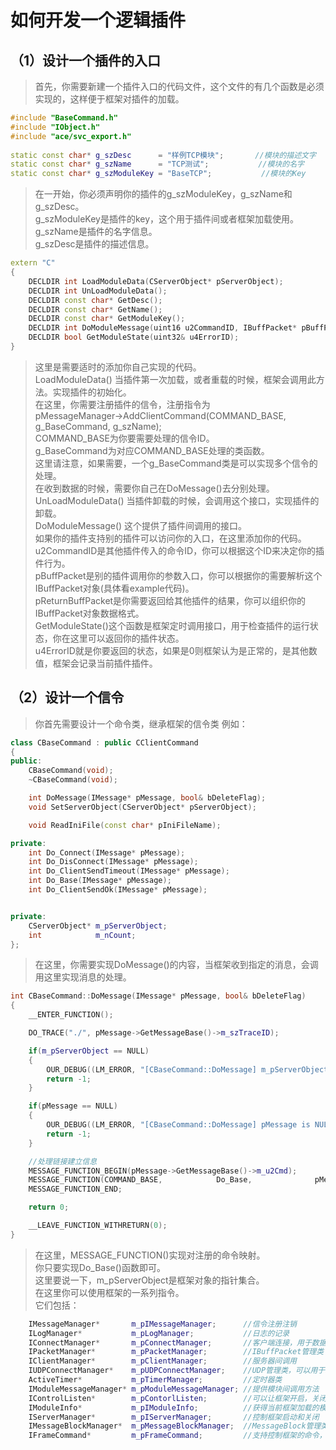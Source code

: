 # 如何开发一个逻辑插件  
## （1）设计一个插件的入口  
> 首先，你需要新建一个插件入口的代码文件，这个文件的有几个函数是必须实现的，这样便于框架对插件的加载。  

```cpp
#include "BaseCommand.h"    
#include "IObject.h"  
#include "ace/svc_export.h"
  
static const char* g_szDesc      = "样例TCP模块";       //模块的描述文字  
static const char* g_szName      = "TCP测试";           //模块的名字  
static const char* g_szModuleKey = "BaseTCP";           //模块的Key  
```

> 在一开始，你必须声明你的插件的g_szModuleKey，g_szName和g_szDesc。  
> g_szModuleKey是插件的key，这个用于插件间或者框架加载使用。  
> g_szName是插件的名字信息。  
> g_szDesc是插件的描述信息。  

```cpp
extern "C"
{
    DECLDIR int LoadModuleData(CServerObject* pServerObject);
    DECLDIR int UnLoadModuleData();
    DECLDIR const char* GetDesc();
    DECLDIR const char* GetName();
    DECLDIR const char* GetModuleKey();
    DECLDIR int DoModuleMessage(uint16 u2CommandID, IBuffPacket* pBuffPacket, IBuffPacket* pReturnBuffPacket);
    DECLDIR bool GetModuleState(uint32& u4ErrorID);
}
```

> 这里是需要适时的添加你自己实现的代码。  
> LoadModuleData() 当插件第一次加载，或者重载的时候，框架会调用此方法。实现插件的初始化。  
> 在这里，你需要注册插件的信令，注册指令为  
> pMessageManager->AddClientCommand(COMMAND_BASE, g_BaseCommand, g_szName);  
> COMMAND_BASE为你要需要处理的信令ID。  
> g_BaseCommand为对应COMMAND_BASE处理的类函数。  
> 这里请注意，如果需要，一个g_BaseCommand类是可以实现多个信令的处理。  
> 在收到数据的时候，需要你自己在DoMessage()去分别处理。  
> UnLoadModuleData() 当插件卸载的时候，会调用这个接口，实现插件的卸载。  
> DoModuleMessage() 这个提供了插件间调用的接口。  
> 如果你的插件支持别的插件可以访问你的入口，在这里添加你的代码。  
> u2CommandID是其他插件传入的命令ID，你可以根据这个ID来决定你的插件行为。  
> pBuffPacket是别的插件调用你的参数入口，你可以根据你的需要解析这个IBuffPacket对象(具体看example代码)。  
> pReturnBuffPacket是你需要返回给其他插件的结果，你可以组织你的IBuffPacket对象数据格式。  
> GetModuleState()这个函数是框架定时调用接口，用于检查插件的运行状态，你在这里可以返回你的插件状态。  
> u4ErrorID就是你要返回的状态，如果是0则框架认为是正常的，是其他数值，框架会记录当前插件插件。  

## （2）设计一个信令  
> 你首先需要设计一个命令类，继承框架的信令类
> 例如： 

```cpp  
class CBaseCommand : public CClientCommand
{
public:
    CBaseCommand(void);
    ~CBaseCommand(void);

    int DoMessage(IMessage* pMessage, bool& bDeleteFlag);
    void SetServerObject(CServerObject* pServerObject);

    void ReadIniFile(const char* pIniFileName);

private:
    int Do_Connect(IMessage* pMessage);
    int Do_DisConnect(IMessage* pMessage);
    int Do_ClientSendTimeout(IMessage* pMessage);
    int Do_Base(IMessage* pMessage);
    int Do_ClientSendOk(IMessage* pMessage);


private:
    CServerObject* m_pServerObject;
    int            m_nCount;
};
```
> 在这里，你需要实现DoMessage()的内容，当框架收到指定的消息，会调用这里实现消息的处理。  

```cpp 
int CBaseCommand::DoMessage(IMessage* pMessage, bool& bDeleteFlag)
{
    __ENTER_FUNCTION();

    DO_TRACE("./", pMessage->GetMessageBase()->m_szTraceID);

    if(m_pServerObject == NULL)
    {
        OUR_DEBUG((LM_ERROR, "[CBaseCommand::DoMessage] m_pServerObject is NULL(%d).\n", bDeleteFlag));
        return -1;
    }

    if(pMessage == NULL)
    {
        OUR_DEBUG((LM_ERROR, "[CBaseCommand::DoMessage] pMessage is NULL.\n"));
        return -1;
    }

    //处理链接建立信息
    MESSAGE_FUNCTION_BEGIN(pMessage->GetMessageBase()->m_u2Cmd);
    MESSAGE_FUNCTION(COMMAND_BASE,            Do_Base,              pMessage);
    MESSAGE_FUNCTION_END;

    return 0;

    __LEAVE_FUNCTION_WITHRETURN(0);
}
```  

> 在这里，MESSAGE_FUNCTION()实现对注册的命令映射。  
> 你只要实现Do_Base()函数即可。  
> 这里要说一下，m_pServerObject是框架对象的指针集合。  
> 在这里你可以使用框架的一系列指令。  
> 它们包括：


```cpp
    IMessageManager*       m_pIMessageManager;      //信令注册注销
    ILogManager*           m_pLogManager;           //日志的记录
    IConnectManager*       m_pConnectManager;       //客户端连接，用于数据的发送 
    IPacketManager*        m_pPacketManager;        //IBuffPacket管理类（对象池）
    IClientManager*        m_pClientManager;        //服务器间调用
    IUDPConnectManager*    m_pUDPConnectManager;    //UDP管理类，可以用于发送UDP数据
    ActiveTimer*           m_pTimerManager;         //定时器类 
    IModuleMessageManager* m_pModuleMessageManager; //提供模块间调用方法 
    IControlListen*        m_pContorlListen;        //可以让框架开启，关闭指定的监听TCP端口
    IModuleInfo*           m_pIModuleInfo;          //获得当前框架加载的模块信息
    IServerManager*        m_pIServerManager;       //控制框架启动和关闭
    IMessageBlockManager*  m_pMessageBlockManager;  //MessageBlock管理类(对象池)
    IFrameCommand*         m_pFrameCommand;         //支持控制框架的命令，具体可以参考PSSFrameCommand.md
```